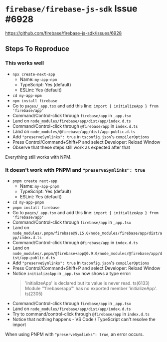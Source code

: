 # `firebase/firebase-js-sdk` Issue #6928

https://github.com/firebase/firebase-js-sdk/issues/6928

## Steps To Reproduce

### This works well

- `npx create-next-app`
  - Name: `my-app-npm`
  - TypeScript: Yes (default)
  - ESLint: Yes (default)
- `cd my-app-npm`
- `npm install firebase`
- Go to `pages/_app.tsx` and add this line:
  `import { initializeApp } from 'firebase/app'`
- Command/Control-click through `firebase/app` in `_app.tsx`
- Land on `node_modules/firebase/app/dist/app/index.d.ts`
- Command/Control-click through `@firebase/app` in `index.d.ts`
- Land on `node_modules/@firebase/app/dist/app-public.d.ts`
- Add `"preserveSymlinks": true` in `tsconfig.json`'s `compilerOptions`
- Press Control/Command+Shift+P and select Developer: Reload Window
- Observe that these steps still work as expected after that

Everything still works with NPM.

### It doesn't work with PNPM and `"preserveSymlinks": true`

- `pnpm create next-app`
  - Name: `my-app-pnpm`
  - TypeScript: Yes (default)
  - ESLint: Yes (default)
- `cd my-app-pnpm`
- `pnpm install firebase`
- Go to `pages/_app.tsx` and add this line:
  `import { initializeApp } from 'firebase/app'`
- Command/Control-click through `firebase/app` in `_app.tsx`
- Land on `node_modules/.pnpm/firebase@9.15.0/node_modules/firebase/app/dist/app/index.d.ts`
- Command/Control-click through `@firebase/app` in `index.d.ts`
- Land on `node_modules/.pnpm/@firebase+app@0.9.0/node_modules/@firebase/app/dist/app-public.d.ts`
- Add `"preserveSymlinks": true` in `tsconfig.json`'s `compilerOptions`
- Press Control/Command+Shift+P and select Developer: Reload Window
- Notice `initializeApp` in `_app.tsx` now shows a type error:
  > 'initializeApp' is declared but its value is never read. ts(6133)
  > Module '"firebase/app"' has no exported member 'initializeApp'. ts(2305)
- Command/Control-click through `firebase/app` in `_app.tsx`
- Land on `node_modules/firebase/app/dist/app/index.d.ts`
- Try to command/control-click through `@firebase/app` in `index.d.ts`
- Notice that nothing happens - VS Code / TypeScript can't resolve the import

When using PNPM with `"preserveSymlinks": true`, an error occurs.
